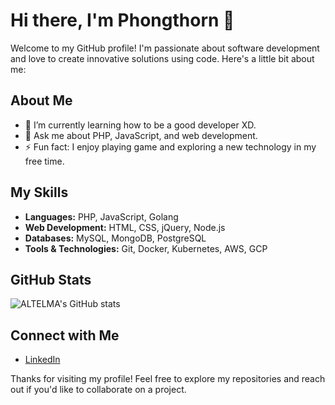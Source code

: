 # Hi there, I'm Phongthorn 👋

Welcome to my GitHub profile! I'm passionate about software development and love to create innovative solutions using code. Here's a little bit about me:

## About Me

- 🌱 I’m currently learning how to be a good developer XD.
- 💬 Ask me about PHP, JavaScript, and web development.
- ⚡ Fun fact: I enjoy playing game and exploring a new technology in my free time.

## My Skills

- **Languages:** PHP, JavaScript, Golang
- **Web Development:** HTML, CSS, jQuery, Node.js
- **Databases:** MySQL, MongoDB, PostgreSQL
- **Tools & Technologies:** Git, Docker, Kubernetes, AWS, GCP

## GitHub Stats

![ALTELMA's GitHub stats](https://github-readme-stats.vercel.app/api?username=ALTELMA&show_icons=true&theme=radical)

## Connect with Me

- [LinkedIn](https://www.linkedin.com/in/altelma)

Thanks for visiting my profile! Feel free to explore my repositories and reach out if you'd like to collaborate on a project.
